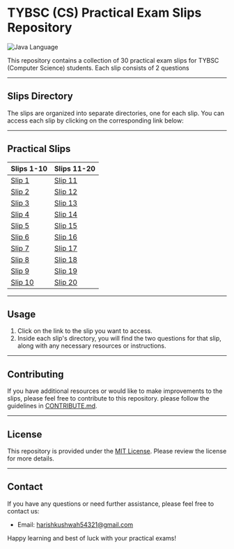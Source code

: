 # TYBSC (CS) Practical Exam Slips Repository

![Java Language](https://img.shields.io/badge/Language-Java-blue.svg)

This repository contains a collection of 30 practical exam slips for TYBSC (Computer Science) students. Each slip consists of 2 questions

---

## Slips Directory

The slips are organized into separate directories, one for each slip. You can access each slip by clicking on the corresponding link below:

---

## Practical Slips


| Slips 1-10                            | Slips 11-20                           |
|---------------------------------------|---------------------------------------|
| [Slip 1](https://github.com/Harish-Kushwah/java-practical-exercises/tree/slips/practicals/slip1)   | [Slip 11](https://github.com/Harish-Kushwah/java-practical-exercises/tree/slips/practicals/slip11) |
| [Slip 2](https://github.com/Harish-Kushwah/java-practical-exercises/tree/slips/practicals/slip2)   | [Slip 12](https://github.com/Harish-Kushwah/java-practical-exercises/tree/slips/practicals/slip12) |
| [Slip 3](https://github.com/Harish-Kushwah/java-practical-exercises/tree/slips/practicals/slip3)   | [Slip 13](https://github.com/Harish-Kushwah/java-practical-exercises/tree/slips/practicals/slip13) |
| [Slip 4](https://github.com/Harish-Kushwah/java-practical-exercises/tree/slips/practicals/slip4)   | [Slip 14](https://github.com/Harish-Kushwah/java-practical-exercises/tree/slips/practicals/slip14) |
| [Slip 5](https://github.com/Harish-Kushwah/java-practical-exercises/tree/slips/practicals/slip5)   | [Slip 15](https://github.com/Harish-Kushwah/java-practical-exercises/tree/slips/practicals/slip15) |
| [Slip 6](https://github.com/Harish-Kushwah/java-practical-exercises/tree/slips/practicals/slip6)   | [Slip 16](https://github.com/Harish-Kushwah/java-practical-exercises/tree/slips/practicals/slip16) |
| [Slip 7](https://github.com/Harish-Kushwah/java-practical-exercises/tree/slips/practicals/slip7)   | [Slip 17](https://github.com/Harish-Kushwah/java-practical-exercises/tree/slips/practicals/slip17) |
| [Slip 8](https://github.com/Harish-Kushwah/java-practical-exercises/tree/slips/practicals/slip8)   | [Slip 18](https://github.com/Harish-Kushwah/java-practical-exercises/tree/slips/practicals/slip18) |
| [Slip 9](https://github.com/Harish-Kushwah/java-practical-exercises/tree/slips/practicals/slip9)   | [Slip 19](https://github.com/Harish-Kushwah/java-practical-exercises/tree/slips/practicals/slip19) |
| [Slip 10](https://github.com/Harish-Kushwah/java-practical-exercises/tree/slips/practicals/slip10) | [Slip 20](https://github.com/Harish-Kushwah/java-practical-exercises/tree/slips/practicals/slip20)|


---
## Usage

1. Click on the link to the slip you want to access.
2. Inside each slip's directory, you will find the two questions for that slip, along with any necessary resources or instructions.
---
## Contributing

If you have additional resources or would like to make improvements to the slips, please feel free to contribute to this repository.  please follow the guidelines in [CONTRIBUTE.md](https://github.com/Harish-Kushwah/Data-Structures-and-Algorithms-C/blob/slips/contribute.md).

---

## License

This repository is provided under the [MIT License](/LICENSE). Please review the license for more details.

---

## Contact

If you have any questions or need further assistance, please feel free to contact us:
- Email: [harishkushwah54321@gmail.com](mailto:harishkushwah5421@gmail.com)

Happy learning and best of luck with your practical exams!
